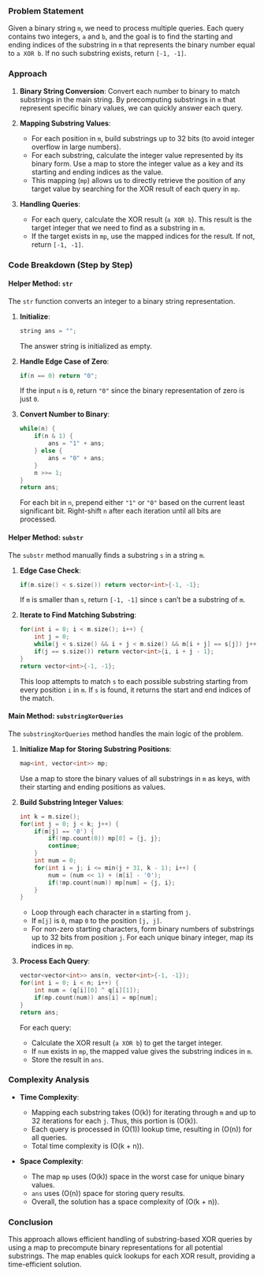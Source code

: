 ### Problem Statement

Given a binary string `m`, we need to process multiple queries. Each query contains two integers, `a` and `b`, and the goal is to find the starting and ending indices of the substring in `m` that represents the binary number equal to `a XOR b`. If no such substring exists, return `[-1, -1]`.

### Approach

1. **Binary String Conversion**: Convert each number to binary to match substrings in the main string. By precomputing substrings in `m` that represent specific binary values, we can quickly answer each query.

2. **Mapping Substring Values**:
   - For each position in `m`, build substrings up to 32 bits (to avoid integer overflow in large numbers).
   - For each substring, calculate the integer value represented by its binary form. Use a map to store the integer value as a key and its starting and ending indices as the value.
   - This mapping (`mp`) allows us to directly retrieve the position of any target value by searching for the XOR result of each query in `mp`.

3. **Handling Queries**:
   - For each query, calculate the XOR result (`a XOR b`). This result is the target integer that we need to find as a substring in `m`.
   - If the target exists in `mp`, use the mapped indices for the result. If not, return `[-1, -1]`.

### Code Breakdown (Step by Step)

#### Helper Method: `str`

The `str` function converts an integer to a binary string representation.

1. **Initialize**:
   ```cpp
   string ans = "";
   ```
   The answer string is initialized as empty.

2. **Handle Edge Case of Zero**:
   ```cpp
   if(n == 0) return "0";
   ```
   If the input `n` is `0`, return `"0"` since the binary representation of zero is just `0`.

3. **Convert Number to Binary**:
   ```cpp
   while(n) {
       if(n & 1) {
           ans = "1" + ans;
       } else {
           ans = "0" + ans;
       }
       n >>= 1;
   }
   return ans;
   ```
   For each bit in `n`, prepend either `"1"` or `"0"` based on the current least significant bit. Right-shift `n` after each iteration until all bits are processed.

#### Helper Method: `substr`

The `substr` method manually finds a substring `s` in a string `m`.

1. **Edge Case Check**:
   ```cpp
   if(m.size() < s.size()) return vector<int>{-1, -1};
   ```
   If `m` is smaller than `s`, return `[-1, -1]` since `s` can’t be a substring of `m`.

2. **Iterate to Find Matching Substring**:
   ```cpp
   for(int i = 0; i < m.size(); i++) {
       int j = 0;
       while(j < s.size() && i + j < m.size() && m[i + j] == s[j]) j++;
       if(j == s.size()) return vector<int>{i, i + j - 1};
   }
   return vector<int>{-1, -1};
   ```
   This loop attempts to match `s` to each possible substring starting from every position `i` in `m`. If `s` is found, it returns the start and end indices of the match.

#### Main Method: `substringXorQueries`

The `substringXorQueries` method handles the main logic of the problem.

1. **Initialize Map for Storing Substring Positions**:
   ```cpp
   map<int, vector<int>> mp;
   ```
   Use a map to store the binary values of all substrings in `m` as keys, with their starting and ending positions as values.

2. **Build Substring Integer Values**:
   ```cpp
   int k = m.size();
   for(int j = 0; j < k; j++) {
       if(m[j] == '0') {
           if(!mp.count(0)) mp[0] = {j, j};
           continue;
       }
       int num = 0;
       for(int i = j; i <= min(j + 31, k - 1); i++) {
           num = (num << 1) + (m[i] - '0');
           if(!mp.count(num)) mp[num] = {j, i};
       }
   }
   ```
   - Loop through each character in `m` starting from `j`.
   - If `m[j]` is `0`, map `0` to the position `[j, j]`.
   - For non-zero starting characters, form binary numbers of substrings up to 32 bits from position `j`. For each unique binary integer, map its indices in `mp`.

3. **Process Each Query**:
   ```cpp
   vector<vector<int>> ans(n, vector<int>{-1, -1});
   for(int i = 0; i < n; i++) {
       int num = (q[i][0] ^ q[i][1]);
       if(mp.count(num)) ans[i] = mp[num];
   }
   return ans;
   ```
   For each query:
   - Calculate the XOR result (`a XOR b`) to get the target integer.
   - If `num` exists in `mp`, the mapped value gives the substring indices in `m`.
   - Store the result in `ans`.

### Complexity Analysis

- **Time Complexity**:
  - Mapping each substring takes \(O(k)\) for iterating through `m` and up to 32 iterations for each `j`. Thus, this portion is \(O(k)\).
  - Each query is processed in \(O(1)\) lookup time, resulting in \(O(n)\) for all queries.
  - Total time complexity is \(O(k + n)\).

- **Space Complexity**:
  - The map `mp` uses \(O(k)\) space in the worst case for unique binary values.
  - `ans` uses \(O(n)\) space for storing query results.
  - Overall, the solution has a space complexity of \(O(k + n)\).

### Conclusion

This approach allows efficient handling of substring-based XOR queries by using a map to precompute binary representations for all potential substrings. The map enables quick lookups for each XOR result, providing a time-efficient solution.